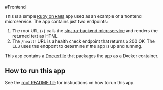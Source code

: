 #Frontend

This is a simple [Ruby on Rails](http://rubyonrails.org/) app used as an example of a frontend microservice. The app
contains just two endpoints:

1. The root URL (`/`) calls the [sinatra-backend microservice](../sinatra-backend) and renders the returned text as
   HTML.
2. The `/health` URL is a health check endpoint that returns a 200 OK. The ELB uses this endpoint to determine if the
   app is up and running.

This app contains a [Dockerfile](./Dockerfile) that packages the app as a Docker container.

## How to run this app

See the [root README file](../README.md) for instructions on how to run this app.

